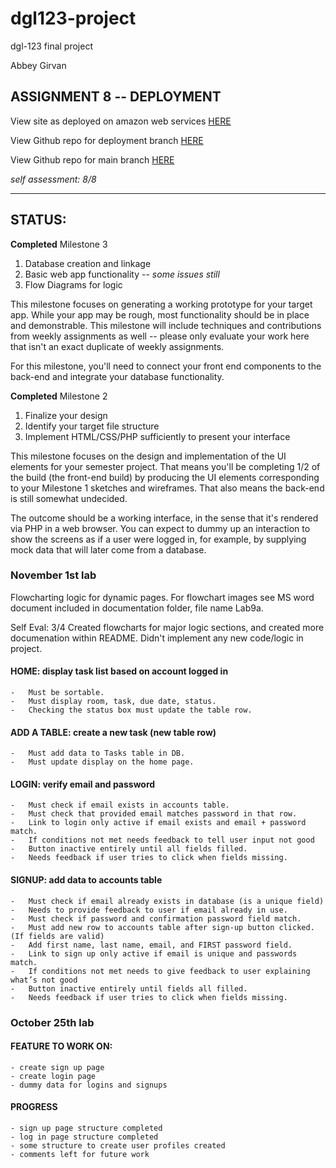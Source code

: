 # dgl123-project

dgl-123 final project

Abbey Girvan

## ASSIGNMENT 8 -- DEPLOYMENT

View site as deployed on amazon web services [HERE](https://dgl123.agirvan.imgd.ca/sem-project-m3/dgl123-project-deployM3/)

View Github repo for deployment branch [HERE](https://github.com/abbeyGirvan/dgl123-project/tree/deployM3)

View Github repo for main branch [HERE](https://github.com/abbeyGirvan/dgl123-project/tree/main)

*self assessment: 8/8*

---


## STATUS:


**Completed** Milestone 3

1. Database creation and linkage
2. Basic web app functionality -- *some issues still*
3. Flow Diagrams for logic

This milestone focuses on generating a working prototype for your target app.  While your app may be rough, most functionality should be in place and demonstrable.  This milestone will include techniques and contributions from weekly assignments as well -- please only evaluate your work here that isn't an exact duplicate of weekly assignments.

For this milestone, you'll need to connect your front end components to the back-end and integrate your database functionality. 

**Completed** Milestone 2

1. Finalize your design
2. Identify your target file structure
3. Implement HTML/CSS/PHP sufficiently to present your interface

This milestone focuses on the design and implementation of the UI elements for your semester project.  That means you'll be completing 1/2 of the build (the front-end build) by producing the UI elements corresponding to your Milestone 1 sketches and wireframes.  That also means the back-end is still somewhat undecided. 

The outcome should be a working interface, in the sense that it's rendered via PHP in a web browser.  You can expect to dummy up an interaction to show the screens as if a user were logged in, for example, by supplying mock data that will later come from a database.

### November 1st lab

Flowcharting logic for dynamic pages. For flowchart images see MS word document included in documentation folder, file name Lab9a. 

Self Eval: 3/4 
Created flowcharts for major logic sections, and created more documenation within README. Didn't implement any new code/logic in project.

#### HOME: display task list based on account logged in

    -	Must be sortable.
    -	Must display room, task, due date, status.
    -	Checking the status box must update the table row.

#### ADD A TABLE: create a new task (new table row)

    -	Must add data to Tasks table in DB.
    -	Must update display on the home page.

#### LOGIN: verify email and password

    -	Must check if email exists in accounts table.
    -	Must check that provided email matches password in that row.
    -	Link to login only active if email exists and email + password match.
    -	If conditions not met needs feedback to tell user input not good
    -	Button inactive entirely until all fields filled.
    -	Needs feedback if user tries to click when fields missing.

#### SIGNUP: add data to accounts table

    -	Must check if email already exists in database (is a unique field)
    -	Needs to provide feedback to user if email already in use.
    -	Must check if password and confirmation password field match.
    -	Must add new row to accounts table after sign-up button clicked. (If fields are valid)
    -	Add first name, last name, email, and FIRST password field.
    -	Link to sign up only active if email is unique and passwords match.
    -   If conditions not met needs to give feedback to user explaining what’s not good
    -	Button inactive entirely until fields all filled.
    -   Needs feedback if user tries to click when fields missing.



### October 25th lab

#### FEATURE TO WORK ON:
    - create sign up page
    - create login page
    - dummy data for logins and signups

#### PROGRESS
    - sign up page structure completed
    - log in page structure completed
    - some structure to create user profiles created
    - comments left for future work


